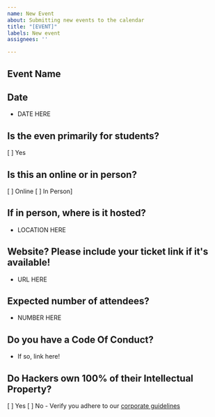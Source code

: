 ```yaml
---
name: New Event
about: Submitting new events to the calendar
title: "[EVENT]"
labels: New event
assignees: ''

---
```


## Event Name

## Date

* DATE HERE

## Is the even primarily for students?

[ ] Yes

## Is this an online or in person?

[ ] Online
[ ] In Person]

## If in person, where is it hosted?

* LOCATION HERE

## Website? Please include your ticket link if it's available!

* URL HERE

## Expected number of attendees?

* NUMBER HERE

## Do you have a Code Of Conduct?

* If so, link here!

## Do Hackers own 100% of their Intellectual Property?

[ ] Yes
[ ] No - Verify you adhere to our [corporate guidelines](https://github.com/Hackathons-UK/hackathons-uk-policies/blob/master/corporate-standards.md)
